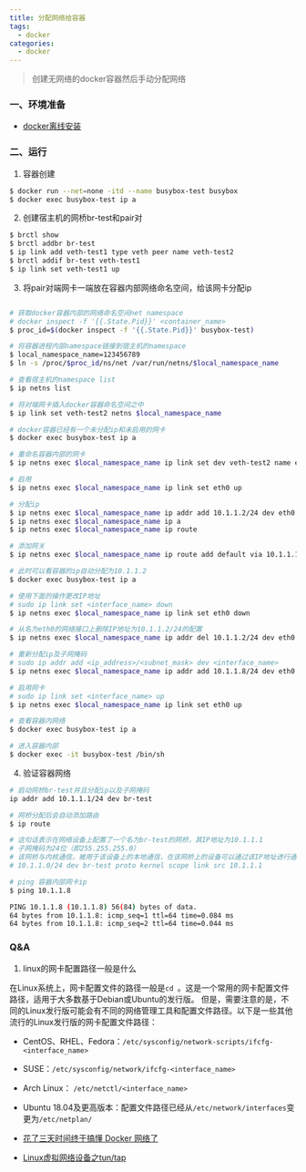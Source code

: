 ```yaml
---
title: 分配网络给容器
tags:
  - docker
categories:
  - docker
---
```


> 创建无网络的docker容器然后手动分配网络

### 一、环境准备

- [docker离线安装](https://weiqiangxu.github.io/posts/docker/docker%E7%A6%BB%E7%BA%BF%E5%AE%89%E8%A3%85.html)

### 二、运行

1. 容器创建

``` bash
$ docker run --net=none -itd --name busybox-test busybox
$ docker exec busybox-test ip a
```

2. 创建宿主机的网桥br-test和pair对

``` bash
$ brctl show
$ brctl addbr br-test
$ ip link add veth-test1 type veth peer name veth-test2
$ brctl addif br-test veth-test1
$ ip link set veth-test1 up
```

3. 将pair对端网卡一端放在容器内部网络命名空间，给该网卡分配ip

``` bash

# 获取docker容器内部的网络命名空间net namespace
# docker inspect -f '{{.State.Pid}}' <container_name>
$ proc_id=$(docker inspect -f '{{.State.Pid}}' busybox-test)

# 将容器进程内部namespace链接到宿主机的namespace
$ local_namespace_name=123456789
$ ln -s /proc/$proc_id/ns/net /var/run/netns/$local_namespace_name

# 查看宿主机的namespace list
$ ip netns list

# 将对端网卡插入docker容器命名空间之中
$ ip link set veth-test2 netns $local_namespace_name

# docker容器已经有一个未分配ip和未启用的网卡
$ docker exec busybox-test ip a

# 重命名容器内部的网卡
$ ip netns exec $local_namespace_name ip link set dev veth-test2 name eth0

# 启用
$ ip netns exec $local_namespace_name ip link set eth0 up

# 分配ip
$ ip netns exec $local_namespace_name ip addr add 10.1.1.2/24 dev eth0
$ ip netns exec $local_namespace_name ip a
$ ip netns exec $local_namespace_name ip route

# 添加网关
$ ip netns exec $local_namespace_name ip route add default via 10.1.1.1

# 此时可以看容器的ip自动分配为10.1.1.2
$ docker exec busybox-test ip a

# 使用下面的操作更改IP地址
# sudo ip link set <interface_name> down
$ ip netns exec $local_namespace_name ip link set eth0 down

# 从名为eth0的网络接口上删除IP地址为10.1.1.2/24的配置
$ ip netns exec $local_namespace_name ip addr del 10.1.1.2/24 dev eth0

# 重新分配ip及子网掩码
# sudo ip addr add <ip_address>/<subnet_mask> dev <interface_name>
$ ip netns exec $local_namespace_name ip addr add 10.1.1.8/24 dev eth0

# 启用网卡
# sudo ip link set <interface_name> up
$ ip netns exec $local_namespace_name ip link set eth0 up

# 查看容器内网络
$ docker exec busybox-test ip a

# 进入容器内部
$ docker exec -it busybox-test /bin/sh
```

4. 验证容器网络

``` bash
# 启动网桥br-test并且分配ip以及子网掩码
ip addr add 10.1.1.1/24 dev br-test

# 网桥分配后会自动添加路由
$ ip route 

# 这句话表示在网络设备上配置了一个名为br-test的网桥，其IP地址为10.1.1.1
# 子网掩码为24位（即255.255.255.0）
# 该网桥与内核通信，被用于该设备上的本地通信，在该网桥上的设备可以通过该IP地址进行通信
# 10.1.1.0/24 dev br-test proto kernel scope link src 10.1.1.1

# ping 容器内部网卡ip
$ ping 10.1.1.8

PING 10.1.1.8 (10.1.1.8) 56(84) bytes of data.
64 bytes from 10.1.1.8: icmp_seq=1 ttl=64 time=0.084 ms
64 bytes from 10.1.1.8: icmp_seq=2 ttl=64 time=0.044 ms
```

### Q&A

1. linux的网卡配置路径一般是什么

在Linux系统上，网卡配置文件的路径一般是`cd `。这是一个常用的网卡配置文件路径，适用于大多数基于Debian或Ubuntu的发行版。
但是，需要注意的是，不同的Linux发行版可能会有不同的网络管理工具和配置文件路径。以下是一些其他流行的Linux发行版的网卡配置文件路径：

- CentOS、RHEL、Fedora：`/etc/sysconfig/network-scripts/ifcfg-<interface_name>`
- SUSE：`/etc/sysconfig/network/ifcfg-<interface_name>`
- Arch Linux： `/etc/netctl/<interface_name>`
- Ubuntu 18.04及更高版本：配置文件路径已经从`/etc/network/interfaces`变更为`/etc/netplan/`

- [花了三天时间终于搞懂 Docker 网络了](https://cloud.tencent.com/developer/article/1747307)
- [Linux虚拟网络设备之tun/tap](https://segmentfault.com/a/1190000009249039)